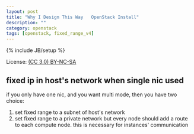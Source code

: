 ```yaml
---
layout: post
title: "Why I Design This Way   OpenStack Install"
description: ""
category: openstack
tags: [openstack, fixed_range_v4]
---
```

{% include JB/setup %}

License: [(CC 3.0) BY-NC-SA](http://creativecommons.org/licenses/by-nc-sa/3.0/)

## fixed ip in host's network when single nic used
if you only have one nic, and you want multi mode, then you have two choice:

1. set fixed range to a subnet of host's network
2. set fixed range to a private network but every node should add a route to each compute node. this is necessary for instances' communication
